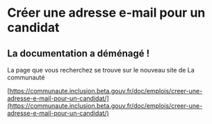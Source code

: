 # Créer une adresse e-mail pour un candidat

## La documentation a déménagé !&#x20;

La page que vous recherchez se trouve sur le nouveau site de La communauté &#x20;

[https://communaute.inclusion.beta.gouv.fr/doc/emplois/creer-une-adresse-e-mail-pour-un-candidat/](https://communaute.inclusion.beta.gouv.fr/doc/emplois/creer-une-adresse-e-mail-pour-un-candidat/)

